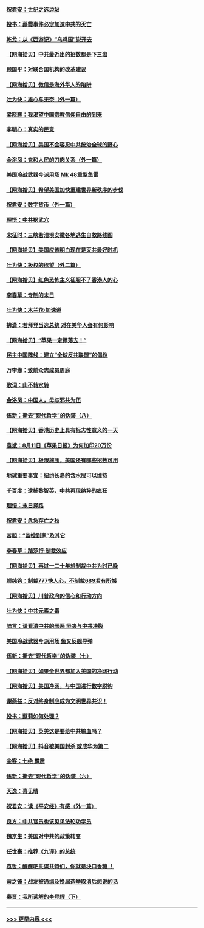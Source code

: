 #### [祝君安：世纪之选边站](../pages/nsc993/n12342382.md?t=08201202) 
#### [投书：蔡霞事件必定加速中共的灭亡](../pages/nsc993/n12341881.md?t=08201202) 
#### [乾龙：从《西游记》“乌鸡国”说开去](../pages/nsc993/n12341690.md?t=08201202) 
#### [【网海拾贝】中共最近出的招数都是下三滥](../pages/nsc993/n12341593.md?t=08201202) 
#### [顾国平：对联合国机构的改革建议](../pages/nsc993/n12339928.md?t=08201202) 
#### [【网海拾贝】微信是海外华人的陷阱](../pages/nsc993/n12338868.md?t=08201202) 
#### [吐为快：雄心与无奈（外一篇）](../pages/nsc993/n12338132.md?t=08201202) 
#### [梁晓辉：我渴望中国宗教信仰自由的到来](../pages/nsc993/n12336657.md?t=08201202) 
#### [李明心：真实的民意](../pages/nsc993/n12336089.md?t=08201202) 
#### [【网海拾贝】美国不会容忍中共统治全球的野心](../pages/nsc993/n12336063.md?t=08201202) 
#### [金浴凤：党和人民的刀肉关系（外一篇）](../pages/nsc993/n12335834.md?t=08201202) 
#### [美国冷战武器今派用场 Mk 48重型鱼雷](../pages/nsc993/n12335354.md?t=08201202) 
#### [【网海拾贝】希望美国加快重建世界新秩序的步伐](../pages/nsc993/n12334224.md?t=08201202) 
#### [祝君安：数字货币（外一篇）](../pages/nsc993/n12334186.md?t=08201202) 
#### [理悟：中共祸武穴](../pages/nsc993/n12333962.md?t=08201202) 
#### [宋征时：三峡若溃坝安徽各地逃生自救路线图](../pages/nsc993/n12332450.md?t=08201202) 
#### [【网海拾贝】美国应该明白现在是灭共最好时机](../pages/nsc993/n12332313.md?t=08201202) 
#### [吐为快：极权的欲望（外二篇）](../pages/nsc993/n12332089.md?t=08201202) 
#### [【网海拾贝】红色恐怖主义征服不了香港人的心](../pages/nsc993/n12329296.md?t=08201202) 
#### [李春草：专制的末日](../pages/nsc993/n12329079.md?t=08201202) 
#### [吐为快：木兰花‧加速道](../pages/nsc993/n12327366.md?t=08201202) 
#### [拂潇：若拜登当选总统 对在美华人会有何影响](../pages/nsc993/n12295996.md?t=08201202) 
#### [【网海拾贝】“苹果一定撑落去！”](../pages/nsc993/n12326784.md?t=08201202) 
#### [民主中国阵线：建立“全球反共联盟”的倡议](../pages/nsc993/n12324177.md?t=08201202) 
#### [万李缘：致前众志成员周庭](../pages/nsc993/n12324635.md?t=08201202) 
#### [歌词：山不转水转](../pages/nsc993/n12324599.md?t=08201202) 
#### [金浴凤：中国人，毋与邪共为伍](../pages/nsc993/n12324257.md?t=08201202) 
#### [伍新：撕去“现代哲学”的伪装（八）](../pages/nsc993/n12324188.md?t=08201202) 
#### [【网海拾贝】香港历史上具有标志性意义的一天](../pages/nsc993/n12324021.md?t=08201202) 
#### [袁斌：8月11日《苹果日报》为何加印20万份](../pages/nsc993/n12323955.md?t=08201202) 
#### [【网海拾贝】极限施压，美国还有哪些招数可用](../pages/nsc993/n12322512.md?t=08201202) 
#### [地球重要事宜：纽约长岛的含水层可以维持](../pages/nsc993/n12321844.md?t=08201202) 
#### [千百度：逮捕黎智英，中共再现纳粹的疯狂](../pages/nsc993/n12321777.md?t=08201202) 
#### [理悟：末日择路](../pages/nsc993/n12320812.md?t=08201202) 
#### [祝君安：危急存亡之秋](../pages/nsc993/n12320795.md?t=08201202) 
#### [苦胆：“监控到家”及其它](../pages/nsc993/n12320751.md?t=08201202) 
#### [李春草：踏莎行·制裁效应](../pages/nsc993/n12318290.md?t=08201202) 
#### [【网海拾贝】再过一二十年想制裁中共为时已晚](../pages/nsc993/n12318195.md?t=08201202) 
#### [颜纯钩：制裁777快人心，不制裁689若有所憾](../pages/nsc993/n12316912.md?t=08201202) 
#### [【网海拾贝】川普政府的信心和行动方向](../pages/nsc993/n12316673.md?t=08201202) 
#### [吐为快：中共元素之毒](../pages/nsc993/n12316547.md?t=08201202) 
#### [陆言：请看清中共的邪恶 坚决与中共决裂](../pages/nsc993/n12315784.md?t=08201202) 
#### [美国冷战武器今派用场 鱼叉反舰导弹](../pages/nsc993/n12316258.md?t=08201202) 
#### [伍新：撕去“现代哲学”的伪装（七）](../pages/nsc993/n12315846.md?t=08201202) 
#### [【网海拾贝】如果全世界都加入美国的净网行动](../pages/nsc993/n12315588.md?t=08201202) 
#### [【网海拾贝】美国净网，与中国进行数字脱钩](../pages/nsc993/n12312813.md?t=08201202) 
#### [谢燕益：反对终身制应成为文明世界共识！](../pages/nsc993/n12310465.md?t=08201202) 
#### [投书：蔡莉如何处理？](../pages/nsc993/n12310224.md?t=08201202) 
#### [【网海拾贝】英美这是要给中共输血吗？](../pages/nsc993/n12307646.md?t=08201202) 
#### [【网海拾贝】抖音被美国封杀 或成华为第二](../pages/nsc993/n12305277.md?t=08201202) 
#### [尘客：七绝 霹雳](../pages/nsc993/n12304053.md?t=08201202) 
#### [伍新：撕去“现代哲学”的伪装（六）](../pages/nsc993/n12303243.md?t=08201202) 
#### [天逸：喜见晴](../pages/nsc993/n12303226.md?t=08201202) 
#### [祝君安：读《平安经》有感（外一篇）](../pages/nsc993/n12303170.md?t=08201202) 
#### [良方：中共官员也该见见法轮功学员](../pages/nsc993/n12302985.md?t=08201202) 
#### [魏京生：美国对中共的政策转变](../pages/nsc993/n12302929.md?t=08201202) 
#### [任世豪：推荐《九评》的总统](../pages/nsc993/n12302838.md?t=08201202) 
#### [袁哲：醒醒吧共谍共特们，你就是块口香糖 ！](../pages/nsc993/n12302678.md?t=08201202) 
#### [黄之锋：战友被通缉及换届选举取消后想说的话](../pages/nsc993/n12302681.md?t=08201202) 
#### [秦晋：我所读解的李登辉（下）](../pages/nsc993/n12302171.md?t=08201202) 

----
#### [ >>> 更早内容 <<< ](../indexes/nsc993-earlier.md)
